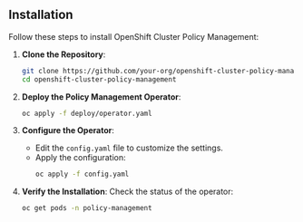 ## Installation

Follow these steps to install OpenShift Cluster Policy Management:

1. **Clone the Repository**:
   ```bash
   git clone https://github.com/your-org/openshift-cluster-policy-management.git
   cd openshift-cluster-policy-management
   ```

2. **Deploy the Policy Management Operator**:
   ```bash
   oc apply -f deploy/operator.yaml
   ```

3. **Configure the Operator**:
   - Edit the `config.yaml` file to customize the settings.
   - Apply the configuration:
     ```bash
     oc apply -f config.yaml
     ```

4. **Verify the Installation**:
   Check the status of the operator:
   ```bash
   oc get pods -n policy-management
   ```
